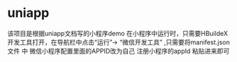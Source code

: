 # uniapp
该项目是根据uniapp文档写的小程序demo
 在小程序中运行时，只需要HBuildeX 开发工具打开，在导航栏中点击“运行”-> “微信开发工具” ,只需要将manifest.json 文件 中 微信小程序配置里面的APPID改为自己
注册小程序的appId 粘贴进来即可
